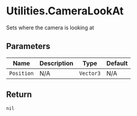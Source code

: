 # Utilities.CameraLookAt
Sets where the camera is looking at

## Parameters
| Name       | Description | Type      | Default |
|----------- | ----------- | --------- | ------- |
| `Position` | N/A         | `Vector3` | N/A     |

## Return
`nil`